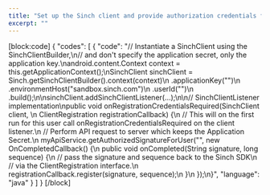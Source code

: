 ```yaml
---
title: "Set up the Sinch client and provide authorization credentials for user registration"
excerpt: ""
---
```

[block:code]
{
  "codes": [
    {
      "code": "// Instantiate a SinchClient using the SinchClientBuilder,\n// and don't specify the application secret, only the application key.\nandroid.content.Context context = this.getApplicationContext();\nSinchClient sinchClient = Sinch.getSinchClientBuilder().context(context)\n                                                  .applicationKey(\"<application key>\")\n                                                  .environmentHost(\"sandbox.sinch.com\")\n                                                  .userId(\"<user id>\")\n                                                  .build();\n\nsinchClient.addSinchClientListener(...);\n\n// SinchClientListener implementation\npublic void onRegistrationCredentialsRequired(SinchClient client, \n                                              ClientRegistration registrationCallback) {\n    // This will on the first run for this user call onRegistrationCredentialsRequired on the client listener.\n    // Perform API request to server which keeps the Application Secret.\n    myApiService.getAuthorizedSignatureForUser(\"<user id>\", new OnCompletedCallback() {\n        public void onCompleted(String signature, long sequence) {\n            // pass the signature and sequence back to the Sinch SDK\n            // via the ClientRegistration interface.\n            registrationCallback.register(signature, sequence);\n        }\n    });\n}",
      "language": "java"
    }
  ]
}
[/block]